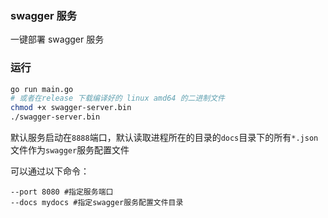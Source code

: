 ### swagger 服务

一键部署 swagger 服务

###  运行

```bash
go run main.go
# 或者在release 下载编译好的 linux amd64 的二进制文件
chmod +x swagger-server.bin
./swagger-server.bin
```

默认服务启动在`8888`端口，默认读取进程所在的目录的`docs`目录下的所有`*.json`文件作为`swagger`服务配置文件

可以通过以下命令：

```
--port 8080 #指定服务端口
--docs mydocs #指定swagger服务配置文件目录
```
